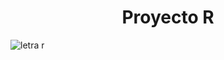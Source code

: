 <h1 align="center"> Proyecto R </h1>

<p align="center"> 
  
![letra r ](https://github.com/user-attachments/assets/ae7dc10e-f326-4b90-ae65-fc397aca8090)
</p>

